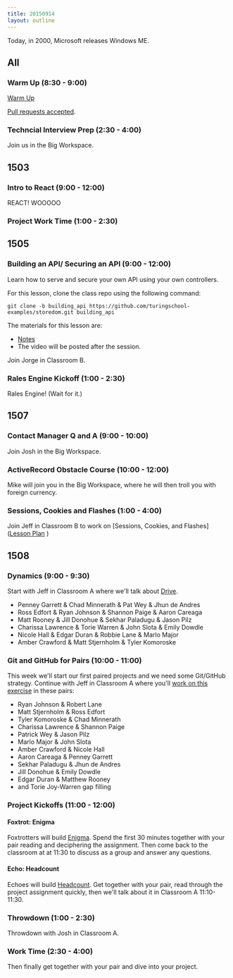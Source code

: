 ```yaml
---
title: 20150914
layout: outline
---
```


Today, in 2000, Microsoft releases Windows ME.

## All

### Warm Up (8:30 - 9:00)

[Warm Up](https://thewarmup.herokuapp.com)

[Pull requests accepted](https://github.com/mikedao/the-warm-up).

### Techncial Interview Prep (2:30 - 4:00)

Join us in the Big Workspace.


## 1503

### Intro to React (9:00 - 12:00)

REACT! WOOOOO

### Project Work Time (1:00 - 2:30)


## 1505

### Building an API/ Securing an API (9:00 - 12:00)

Learn how to serve and secure your own API using your own controllers.

For this lesson, clone the class repo using the following command:

```
git clone -b building_api https://github.com/turingschool-examples/storedom.git building_api
```

The materials for this lesson are:

* [Notes](https://www.dropbox.com/s/sq0mijxma5bgtgd/Turing%20-%20Building%20an%20API%20%28Notes%29.pages?dl=0)
* The video will be posted after the session.

Join Jorge in Classroom B.

### Rales Engine Kickoff (1:00 - 2:30)

Rales Engine! (Wait for it.)

## 1507

### Contact Manager Q and A (9:00 - 10:00)

Join Josh in the Big Workspace.

### ActiveRecord Obstacle Course (10:00 - 12:00)

Mike will join you in the Big Workspace, where he will then troll you with foreign currency.

### Sessions, Cookies and Flashes (1:00 - 4:00)

Join Jeff in Classroom B to work on [Sessions, Cookies, and Flashes]([Lesson Plan](https://github.com/turingschool/lesson_plans/blob/master/ruby_02-web_applications_with_ruby/sessions_cookies_and_flashes.markdown)
)

## 1508

### Dynamics (9:00 - 9:30)

Start with Jeff in Classroom A where we'll talk about [Drive](https://github.com/turingschool/dynamics/blob/master/drive.markdown).

* Penney Garrett & Chad Minnerath & Pat Wey & Jhun de Andres
* Ross Edfort & Ryan Johnson & Shannon Paige & Aaron Careaga
* Matt Rooney & Jill Donohue & Sekhar Paladugu & Jason Pilz
* Charissa Lawrence & Torie Warren & John Slota & Emily Dowdle
* Nicole Hall & Edgar Duran & Robbie Lane & Marlo Major
* Amber Crawford & Matt Stjernholm & Tyler Komoroske

### Git and GitHub for Pairs (10:00 - 11:00)

This week we'll start our first paired projects and we need some Git/GitHub
strategy. Continue with Jeff in Classroom A where you'll [work on this exercise](https://github.com/turingschool/lesson_plans/blob/master/ruby_01-object_oriented_programming_with_ruby/git_and_github_for_pairs.markdown) in these pairs:

* Ryan Johnson & Robert Lane
* Matt Stjernholm & Ross Edfort
* Tyler Komoroske & Chad Minnerath
* Charissa Lawrence & Shannon Paige
* Patrick Wey & Jason Pilz
* Marlo Major & John Slota
* Amber Crawford & Nicole Hall
* Aaron Careaga & Penney Garrett
* Sekhar Paladugu & Jhun de Andres
* Jill Donohue & Emily Dowdle
* Edgar Duran & Matthew Rooney
* and Torie Joy-Warren gap filling

### Project Kickoffs (11:00 - 12:00)

#### Foxtrot: Enigma

Foxtrotters will build [Enigma](https://github.com/turingschool/curriculum/blob/master/source/projects/enigma.markdown). Spend the first 30 minutes together with your pair reading and deciphering the assignment. Then come
back to the classroom at at 11:30 to discuss as a group and answer any questions.

#### Echo: Headcount

Echoes will build [Headcount](https://github.com/turingschool/curriculum/blob/master/source/projects/headcount.markdown). Get together with your pair, read through the project assignment quickly, then we'll talk about it in Classroom A 11:10-11:30.

### Throwdown (1:00 - 2:30)

Throwdown with Josh in Classroom A.

### Work Time (2:30 - 4:00)

Then finally get together with your pair and dive into your project.
